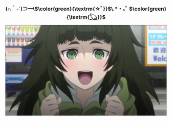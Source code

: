 <h2 align="center" style="font-size: 16px"> (∩｀-´)⊃━\$\color{green}{\textrm{☆ﾟ}}$\.*・｡ﾟ $\color{green}{\textrm{𓆏}}$ </h2>


![Maho Best Girl](https://raw.githubusercontent.com/brickfrog/brickfrog/master/maho.jpg)
